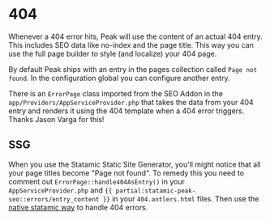 # 404

Whenever a 404 error hits, Peak will use the content of an actual 404 entry. This includes SEO data like no-index and the page title. This way you can use the full page builder to style (and localize) your 404 page.

By default Peak ships with an entry in the pages collection called `Page not found`. In the configuration global you can configure another entry.

There is an `ErrorPage` class imported from the SEO Addon in the `app/Providers/AppServiceProvider.php` that takes the data from your 404 entry and renders it using the 404 template when a 404 error triggers. Thanks Jason Varga for this!

## SSG
When you use the Statamic Static Site Generator, you'll might notice that all your page titles become "Page not found". To remedy this you need to comment out `ErrorPage::handle404AsEntry()` in your `AppServiceProvider.php` and `{{ partial:statamic-peak-seo::errors/entry_content }}` in your `404.antlers.html` files. Then use the [native statamic way](https://statamic.dev/routing/#error-pages) to handle 404 errors.
